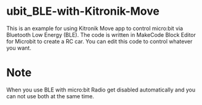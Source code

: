 # ubit_BLE-with-Kitronik-Move
This is an example for using Kitronik Move app to control micro:bit via Bluetooth Low Energy (BLE). The code is written in MakeCode Block Editor for Microbit to create a RC car. You can edit this code to control whatever you want.

# Note
When you use BLE with micro:bit Radio get disabled automatically and you can not use both at the same time.
